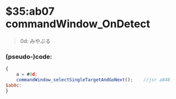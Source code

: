 ﻿
# $35:ab07 commandWindow_OnDetect



>0d: みやぶる


### (pseudo-)code:
```js
{
	a = #0d;
	commandWindow_selectSingleTargetAndGoNext();	//jsr a848
$ab0c:
}
```



